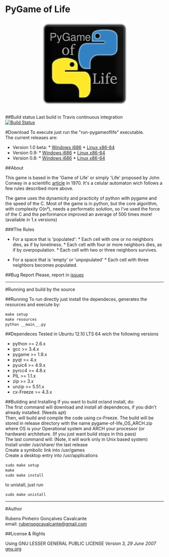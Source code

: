 PyGame of Life 
===========

<p align="center">
  <img src="resources/static/icon.png"/>
</p>

##Build status
Last build in Travis continuous integration  
[![Build Status](https://travis-ci.org/rubenspgcavalcante/pygameoflife.png?branch=master)](https://travis-ci.org/rubenspgcavalcante/pygameoflife)

#Download
To execute just run the "run-pygameoflife" executable.  
The current releases are:
*    Version 1.0 beta:
    *    [Windows i686](http://sourceforge.net/projects/pygame-of-life/files/pygameoflife_1.0b_Win_i686.zip/download)
    *    [Linux x86-64](http://sourceforge.net/projects/pygame-of-life/files/pygameoflife_1.0b_Linux_x86_64.zip/download)
*    Version 0.9:
    *    [Windows i686](http://sourceforge.net/projects/pygame-of-life/files/pygameoflife_0.9_Win_i686.zip/download)
    *    [Linux x86-64](http://sourceforge.net/projects/pygame-of-life/files/pygameoflife_0.9_Linux_x86_64.zip/download)
*    Version 0.8:
    *    [Windows i686](http://sourceforge.net/projects/pygame-of-life/files/pygameoflife_0.8_Win_i686.zip/download)
    *    [Linux x86-64](http://sourceforge.net/projects/pygame-of-life/files/pygameoflife_0.8_Linux_x86_64.zip/download)

##About

This game is based in the 'Game of Life' or simply 'Life' proposed by John Conway in a scientific [article](http://ddi.cs.uni-potsdam.de/HyFISCH/Produzieren/lis_projekt/proj_gamelife/ConwayScientificAmerican.htm) in 1970. It's a celular automaton wich follows a few rules described more above.

The game uses the dynamicity and practicity of python with pygame and the speed of the C.
Most of the game is in python, but the core algorithm, with complexity O(n²), needs a performatic solution, so I've used
the force of the C and the performance improved an average of 500 times more! (available in 1.x versions)

###The Rules

*    For a space that is 'populated':
    *    Each cell with one or no neighbors dies, as if by loneliness. 
    *    Each cell with four or more neighbors dies, as if by overpopulation. 
    *    Each cell with two or three neighbors survives.  
  
  
*    For a space that is 'empty' or 'unpopulated'
    *   Each cell with three neighbors becomes populated. 

##Bug Report
Please, report in [issues](https://github.com/rubenspgcavalcante/pygameoflife/issues)

***

#Running and build by the source

##Running
To run directly just install the dependeces, generates the resources and execute by:
```
make setup
make resources
python __main__.py
```

##Dependeces
Tested in Ubuntu 12.10 LTS 64 wich the following versions
*    python >= 2.6.x
*    gcc >= 3.4.x
*    pygame >= 1.9.x
*    pyqt >= 4.x
*    pyuic4 >= 4.9.x
*    pyrcc4 >= 4.8.x
*    PIL >= 1.1.x
*    zip >= 3.x
*    unzip >= 5.51.x
*    cx-Freeze >= 4.3.x

##Building and Installing
If you want to build or/and install, do:  
The first command will download and install all dependeces, if you didn't already installed. (Needs apt)  
Then, will build and compile the code using cx-Freeze. The build will be stored in release directory with the name pygame-of-life_OS_ARCH.zip where OS is your Operational system and ARCH your processor (or hardware) architeture. (If you just want build stops in this pass)  
The last command will: (Note, it will work only in Unix based system)  
Install under /usr/share/ the last release  
Create a symbolic link into /usr/games  
Create a desktop entry into /usr/applications
```
sudo make setup
make
sudo make install
```

to unistall, just run
```
sudo make unistall
```

***

#Author

Rubens Pinheiro Gonçalves Cavalcante  
email: [rubenspgcavalcante@gmail.com](mailto:rubenspgcavalcante@gmail.com)

##License & Rights

Using GNU LESSER GENERAL PUBLIC LICENSE *Version 3, 29 June 2007*  
[gnu.org](http://www.gnu.org/copyleft/gpl.html,"GPLv3")  

